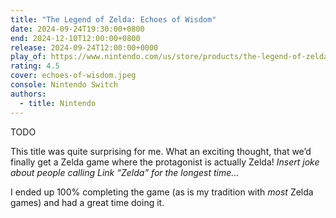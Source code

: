 ```yaml
---
title: "The Legend of Zelda: Echoes of Wisdom"
date: 2024-09-24T19:30:00+0800
end: 2024-12-10T12:00:00+0800
release: 2024-09-24T12:00:00+0000
play_of: https://www.nintendo.com/us/store/products/the-legend-of-zelda-echoes-of-wisdom-switch/
rating: 4.5
cover: echoes-of-wisdom.jpeg
console: Nintendo Switch
authors:
  - title: Nintendo
---
```


TODO

This title was quite surprising for me. What an exciting thought, that we’d finally get a Zelda game where the protagonist is actually Zelda! *Insert joke about people calling Link <q>Zelda</q> for the longest time…*

I ended up 100% completing the game (as is my tradition with *most* Zelda games) and had a great time doing it.

